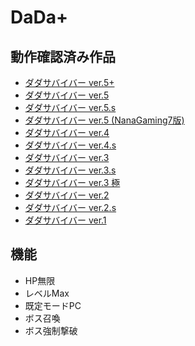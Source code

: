 
# DaDa+

## 動作確認済み作品

 - [ダダサバイバー ver.5+](https://scratch.mit.edu/projects/792621812/)
 - [ダダサバイバー ver.5](https://scratch.mit.edu/projects/791050833/)
 - [ダダサバイバー ver.5.s](https://scratch.mit.edu/projects/792111340/)
 - [ダダサバイバー ver.5 (NanaGaming7版)](https://scratch.mit.edu/projects/786654053/)
 - [ダダサバイバー ver.4](https://scratch.mit.edu/projects/789780427/)
 - [ダダサバイバー ver.4.s](https://scratch.mit.edu/projects/790997650/)
 - [ダダサバイバー ver.3](https://scratch.mit.edu/projects/787142816/)
 - [ダダサバイバー ver.3.s](https://scratch.mit.edu/projects/788154682/)
 - [ダダサバイバー ver.3 極](https://scratch.mit.edu/projects/788389771/)
 - [ダダサバイバー ver.2](https://scratch.mit.edu/projects/785201439/)
 - [ダダサバイバー ver.2.s](https://scratch.mit.edu/projects/786484365/)
 - [ダダサバイバー ver.1](https://scratch.mit.edu/projects/784353744/)


## 機能

 - HP無限
 - レベルMax
 - 既定モードPC
 - ボス召喚
 - ボス強制撃破